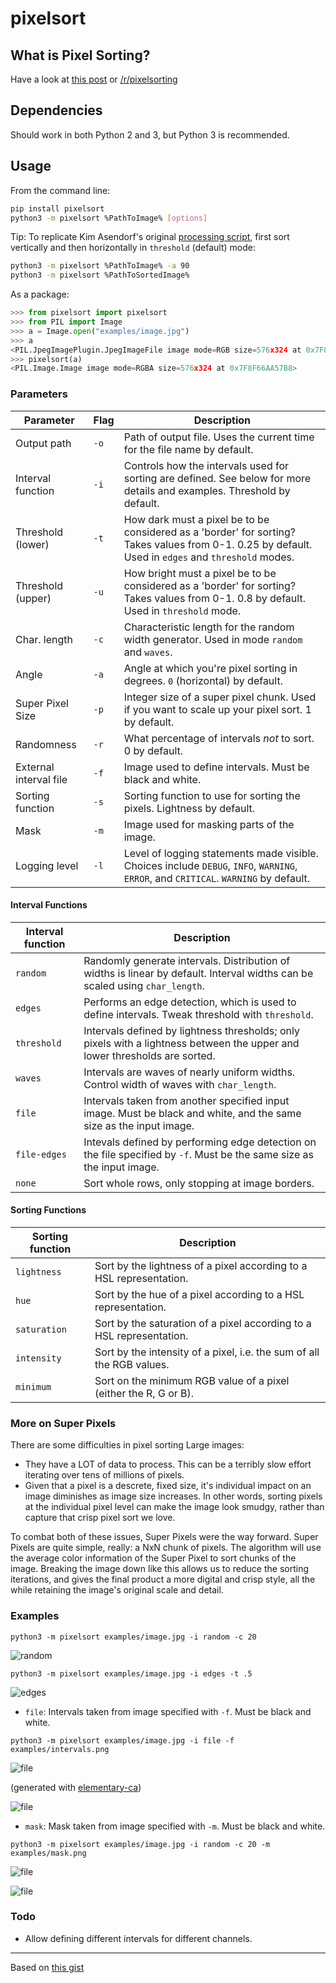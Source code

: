 # pixelsort

## What is Pixel Sorting?

Have a look at [this post](http://satyarth.me/articles/pixel-sorting/) or [/r/pixelsorting](http://www.reddit.com/r/pixelsorting/top/)

## Dependencies

Should work in both Python 2 and 3, but Python 3 is recommended.

## Usage

From the command line:

```bash
pip install pixelsort
python3 -m pixelsort %PathToImage% [options]
```

Tip: To replicate Kim Asendorf's original [processing script](https://github.com/kimasendorf/ASDFPixelSort), first sort vertically and then horizontally in `threshold` (default) mode:

```bash
python3 -m pixelsort %PathToImage% -a 90
python3 -m pixelsort %PathToSortedImage%
```

As a package:

```python
>>> from pixelsort import pixelsort
>>> from PIL import Image
>>> a = Image.open("examples/image.jpg")
>>> a
<PIL.JpegImagePlugin.JpegImageFile image mode=RGB size=576x324 at 0x7F8F6A2AC208>
>>> pixelsort(a)
<PIL.Image.Image image mode=RGBA size=576x324 at 0x7F8F66AA57B8>
```

### Parameters

Parameter              | Flag | Description
-----------------------|------|------------
Output path            | `-o` | Path of output file. Uses the current time for the file name by default.
Interval function      | `-i` | Controls how the intervals used for sorting are defined. See below for more details and examples. Threshold by default.
Threshold (lower)      | `-t` | How dark must a pixel be to be considered as a 'border' for sorting? Takes values from 0-1. 0.25 by default. Used in `edges` and `threshold` modes.
Threshold (upper)      | `-u` | How bright must a pixel be to be considered as a 'border' for sorting? Takes values from 0-1. 0.8 by default. Used in `threshold` mode.
Char. length           | `-c` | Characteristic length for the random width generator. Used in mode `random` and `waves`.
Angle                  | `-a` | Angle at which you're pixel sorting in degrees. `0` (horizontal) by default.
Super Pixel Size       | `-p` | Integer size of a super pixel chunk. Used if you want to scale up your pixel sort. 1 by default.
Randomness             | `-r` | What percentage of intervals *not* to sort. 0 by default.
External interval file | `-f` | Image used to define intervals. Must be black and white.
Sorting function       | `-s` | Sorting function to use for sorting the pixels. Lightness by default.
Mask                   | `-m` | Image used for masking parts of the image.
Logging level          | `-l` | Level of logging statements made visible. Choices include `DEBUG`, `INFO`, `WARNING`, `ERROR`, and `CRITICAL`. `WARNING` by default.

#### Interval Functions

Interval function | Description
------------------|------------
`random`          | Randomly generate intervals. Distribution of widths is linear by default. Interval widths can be scaled using `char_length`.
`edges`           | Performs an edge detection, which is used to define intervals. Tweak threshold with `threshold`.
`threshold`       | Intervals defined by lightness thresholds; only pixels with a lightness between the upper and lower thresholds are sorted.
`waves`           | Intervals are waves of nearly uniform widths. Control width of waves with `char_length`.
`file`            | Intervals taken from another specified input image. Must be black and white, and the same size as the input image.
`file-edges`      | Intevals defined by performing edge detection on the file specified by `-f`. Must be the same size as the input image.
`none`            | Sort whole rows, only stopping at image borders.

#### Sorting Functions

Sorting function  | Description
------------------|------------
`lightness`       | Sort by the lightness of a pixel according to a HSL representation.
`hue`             | Sort by the hue of a pixel according to a HSL representation.
`saturation`      | Sort by the saturation of a pixel according to a HSL representation.
`intensity`       | Sort by the intensity of a pixel, i.e. the sum of all the RGB values.
`minimum`         | Sort on the minimum RGB value of a pixel (either the R, G or B).

### More on Super Pixels

There are some difficulties in pixel sorting Large images:

* They have a LOT of data to process. This can be a terribly slow effort iterating over tens of millions of pixels.
* Given that a pixel is a descrete, fixed size, it's individual impact on an image diminishes as image size increases. In other words, sorting pixels at the individual pixel level can make the image look smudgy, rather than capture that crisp pixel sort we love.

To combat both of these issues, Super Pixels were the way forward. Super Pixels are quite simple, really: a NxN chunk of pixels. The algorithm will use the average color information of the Super Pixel to sort chunks of the image. Breaking the image down like this allows us to reduce the sorting iterations, and gives the final product a more digital and crisp style, all the while retaining the image's original scale and detail.

### Examples

`python3 -m pixelsort examples/image.jpg -i random -c 20`

![random](/examples/random.png)

`python3 -m pixelsort examples/image.jpg -i edges -t .5`

![edges](/examples/edges.png)

* `file`: Intervals taken from image specified with `-f`. Must be black and white.

`python3 -m pixelsort examples/image.jpg -i file -f examples/intervals.png`

![file](/examples/intervals.png)

(generated with [elementary-ca](https://github.com/satyarth/elementary-ca))

![file](/examples/file.png)

* `mask`: Mask taken from image specified with `-m`. Must be black and white.

`python3 -m pixelsort examples/image.jpg -i random -c 20 -m examples/mask.png`

![file](/examples/mask.png)

![file](/examples/masked.png)

### Todo

* Allow defining different intervals for different channels.

---

Based on [this gist](https://gist.github.com/prophetgoddess/667c5554e5d9d9a25ae6)
